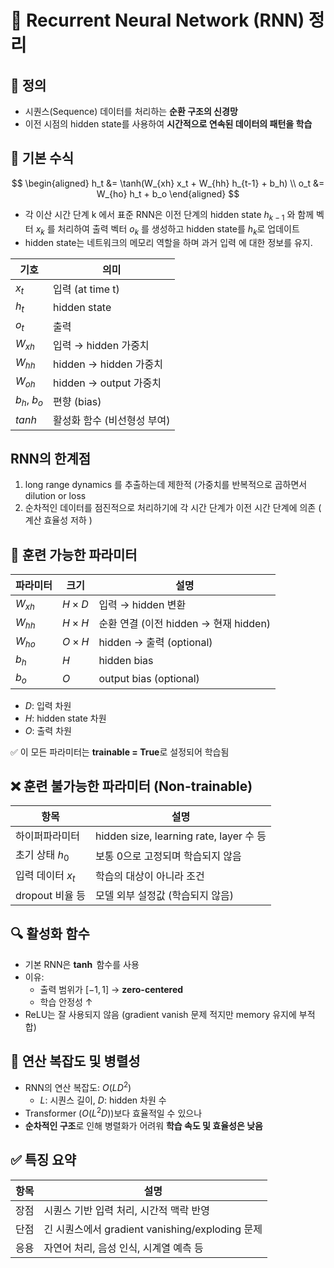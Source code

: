 # 🔁 Recurrent Neural Network (RNN) 정리

## 📌 정의
- 시퀀스(Sequence) 데이터를 처리하는 **순환 구조의 신경망**
- 이전 시점의 hidden state를 사용하여 **시간적으로 연속된 데이터의 패턴을 학습**

## 🧠 기본 수식

$$
\begin{aligned}
h_t &= \tanh(W_{xh} x_t + W_{hh} h_{t-1} + b_h) \\
o_t &= W_{ho} h_t + b_o
\end{aligned}
$$

- 각 이산 시간 단계 k 에서 표준 RNN은 이전 단계의 hidden state $h_{k-1}$ 와 함께 벡터 $x_k$ 를 처리하여 출력 벡터 $o_k$ 를 생성하고 hidden state를 $h_k$로 업데이트
- hidden state는 네트워크의 메모리 역할을 하며 과거 입력 에 대한 정보를 유지.


| 기호 | 의미 |
|------|------|
| $x_t$ | 입력 (at time t) |
| $h_t$ | hidden state |
| $o_t$ | 출력 |
| $W_{xh}$ | 입력 → hidden 가중치 | 모델 입력을 hidden state로 처리하는 가중치 행렬. 
| $W_{hh}$ | hidden → hidden 가중치 | hidden state 간의 반복 연결
| $W_{oh}$ | hidden → output 가중치 | hidens state에서 파생된 출력을 생성하는데 사용되는 가중치
| $b_h$, $b_o$ | 편향 (bias) |
| $tanh$ | 활성화 함수 (비선형성 부여) |

## RNN의 한계점 
1.  long range dynamics 를 추출하는데 제한적 (가중치를 반복적으로 곱하면서 dilution or loss
2.  순차적인 데이터를 점진적으로 처리하기에 각 시간 단계가 이전 시간 단계에 의존 ( 계산 효율성 저하 )

## 🧮 훈련 가능한 파라미터

| 파라미터 | 크기 | 설명 |
|----------|------|------|
| $W_{xh}$ | $H \times D$ | 입력 → hidden 변환 |
| $W_{hh}$ | $H \times H$ | 순환 연결 (이전 hidden → 현재 hidden) |
| $W_{ho}$ | $O \times H$ | hidden → 출력 (optional) |
| $b_h$ | $H$ | hidden bias |
| $b_o$ | $O$ | output bias (optional) |

- $D$: 입력 차원  
- $H$: hidden state 차원  
- $O$: 출력 차원  

✅ 이 모든 파라미터는 **trainable = True**로 설정되어 학습됨

## ❌ 훈련 불가능한 파라미터 (Non-trainable)

| 항목 | 설명 |
|------|------|
| 하이퍼파라미터 | hidden size, learning rate, layer 수 등 |
| 초기 상태 $h_0$ | 보통 0으로 고정되며 학습되지 않음 |
| 입력 데이터 $x_t$ | 학습의 대상이 아니라 조건 |
| dropout 비율 등 | 모델 외부 설정값 (학습되지 않음) |


## 🔍 활성화 함수

- 기본 RNN은 **$\tanh$** 함수를 사용
- 이유:  
  - 출력 범위가 $[-1, 1]$ → **zero-centered**
  - 학습 안정성 ↑
- ReLU는 잘 사용되지 않음 (gradient vanish 문제 적지만 memory 유지에 부적합)

## 🧮 연산 복잡도 및 병렬성

- RNN의 연산 복잡도: $O(L D^2)$  
  - $L$: 시퀀스 길이, $D$: hidden 차원 수
- Transformer ($O(L^2 D)$)보다 효율적일 수 있으나
- **순차적인 구조**로 인해 병렬화가 어려워 **학습 속도 및 효율성은 낮음**

## ✅ 특징 요약

| 항목 | 설명 |
|------|------|
| 장점 | 시퀀스 기반 입력 처리, 시간적 맥락 반영 |
| 단점 | 긴 시퀀스에서 gradient vanishing/exploding 문제 |
| 응용 | 자연어 처리, 음성 인식, 시계열 예측 등 |

